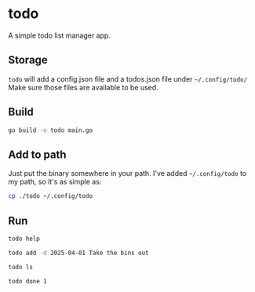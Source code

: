 # todo

A simple todo list manager app.

## Storage

`todo` will add a config.json file and a todos.json file under `~/.config/todo/`
Make sure those files are available to be used.

## Build

```sh
go build -o todo main.go
```

## Add to path

Just put the binary somewhere in your path.
I've added `~/.config/todo` to my path, so it's as simple as:

```sh
cp ./todo ~/.config/todo
```

## Run

```sh
todo help

todo add -d 2025-04-01 Take the bins out

todo ls

todo done 1
```

